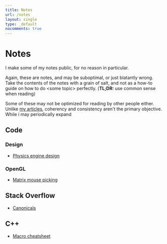 ```yaml
---
title: Notes
url: /notes
layout: single
type: _default
nocomments: true
---
```

<!--
Correct syntax highlighting, because god fucking damn, plasticboy/markdown sucks
x_
-->

# Notes

I make some of my notes public, for no reason in particular.

Again, these are notes, and may be suboptimal, or just blatantly wrong. Take the contents of the notes with a grain of salt, and not as a how-to guide on how to do &lt;some topic&gt; perfectly. (**TL;DR:** use common sense when reading)

Some of these may not be optimized for reading by other people either. Unlike [my articles](/blog/), coherency and consistency aren't the primary objective. While i may periodically expand 

## Code

### Design
* [Physics engine design](physics-engine-design.html)

### OpenGL
* [Matrix mouse picking](matrix-mouse-picking.html)

## Stack Overflow
* [Canonicals](canonicals.html)

## C++
* [Macro cheatsheet](macro-cheatsheet.html)

